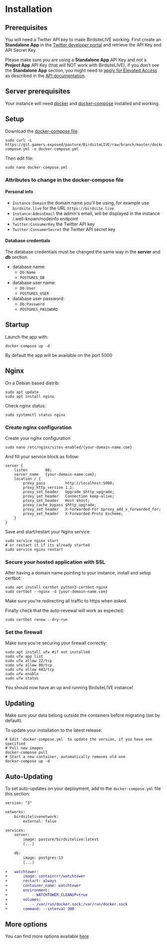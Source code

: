 # Installation

## Prerequisites 

You will need a Twitter API key to make BirdsiteLIVE working. First create an **Standalone App** in the [Twitter developer portal](https://developer.twitter.com/en/portal/projects-and-apps) and retrieve the API Key and API Secret Key. 

Please make sure you are using a **Standalone App** API Key and not a **Project App** API Key (that will NOT work with BirdsiteLIVE), if you don't see the **Standalone App** section, you might need to [apply for Elevated Access](https://developer.twitter.com/en/portal/products/elevated) as described in the [API documentation](https://developer.twitter.com/en/support/twitter-api/developer-account).


## Server prerequisites

Your instance will need [docker](https://docs.docker.com/engine/install/) and [docker-compose](https://docs.docker.com/compose/install/) installed and working. 

## Setup

Download the [docker-compose file](https://git.gamers.exposed/pasture/BirdsiteLIVE/raw/branch/master/docker-compose.yml): 

```
sudo curl -L https://git.gamers.exposed/pasture/BirdsiteLIVE/raw/branch/master/docker-compose.yml -o docker-compose.yml
```

Then edit file: 

```
sudo nano docker-compose.yml
```

### Attributes to change in the docker-compose file

#### Personal info

* `Instance:Domain` the domain name you'll be using, for example use `birdsite.live` for the URL `https://birdsite.live`
* `Instance:AdminEmail` the admin's email, will be displayed in the instance /.well-known/nodeinfo endpoint
* `Twitter:ConsumerKey` the Twitter API key
* `Twitter:ConsumerSecret` the Twitter API secret key

#### Database credentials

The database credentials must be changed the same way in the **server** and **db** section.

* database name:
  * `Db:Name`
  * `POSTGRES_DB`
* database user name:
  * `Db:User`
  * `POSTGRES_USER`
* database user password:
  * `Db:Password`
  * `POSTGRES_PASSWORD`

## Startup

Launch the app with:

```
docker-compose up -d
```

By default the app will be available on the port 5000

## Nginx 

On a Debian based distrib:

```
sudo apt update
sudo apt install nginx
```

Check nginx status: 

```
sudo systemctl status nginx
```

### Create nginx configuration

Create your nginx configuration

```
sudo nano /etc/nginx/sites-enabled/{your-domain-name.com}
```

And fill your service block as follow:

```
server {
    listen        80;
    server_name   {your-domain-name.com};
    location / {
        proxy_pass         http://localhost:5000;
        proxy_http_version 1.1;
        proxy_set_header   Upgrade $http_upgrade;
        proxy_set_header   Connection keep-alive;
        proxy_set_header   Host $host;
        proxy_cache_bypass $http_upgrade;
        proxy_set_header   X-Forwarded-For $proxy_add_x_forwarded_for;
        proxy_set_header   X-Forwarded-Proto $scheme;
    }
}
```

Save and start/restart your Nginx service 

```
sudo service nginx start
# or restart it if its already started
sudo service nginx restart
```

### Secure your hosted application with SSL

After having a domain name pointing to your instance, install and setup certbot:

```
sudo apt install certbot python3-certbot-nginx
sudo certbot --nginx -d {your-domain-name.com}
```

Make sure you're redirecting all traffic to https when asked.

Finally check that the auto-revewal will work as espected:

```
sudo certbot renew --dry-run
```

### Set the firewall 

Make sure you're securing your firewall correctly:

```
sudo apt install ufw #if not installed
sudo ufw app list
sudo ufw allow 22/tcp
sudo ufw allow 80/tcp
sudo ufw allow 443/tcp
sudo ufw enable
sudo ufw status
```

You should now have an up and running BirdsiteLIVE instance!

## Updating 

Make sure your data belong outside the containers before migrating (set by default). 

To update your installation to the latest release:

```
# Edit `docker-compose.yml` to update the version, if you have one specified
# Pull new images
docker-compose pull
# Start a new container, automatically removes old one
docker-compose up -d
```

## Auto-Updating

To set auto-updates on your deployment, add to the `docker-compose.yml` file this section:

```diff
version: "3"

networks:
    birdsitelivenetwork:
        external: false

services:
    server:
        image: pasture/birdsitelive:latest
        [...]

    db:
        image: postgres:13
        [...]
        
+   watchtower:
+       image: containrrr/watchtower
+       restart: always
+       container_name: watchtower
+       environment:
+           - WATCHTOWER_CLEANUP=true
+       volumes:
+           - /var/run/docker.sock:/var/run/docker.sock
+       command: --interval 300
```

## More options 

You can find more options available [here](https://github.com/NicolasConstant/BirdsiteLive/blob/master/VARIABLES.md)
